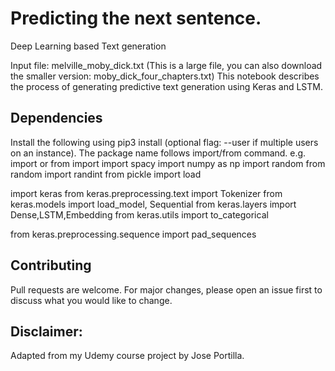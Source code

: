 # Predicting the next sentence. 
Deep Learning based Text generation

Input file: melville_moby_dick.txt (This is a large file, you can also download the smaller version: moby_dick_four_chapters.txt)
This notebook describes the process of generating predictive text generation using Keras and LSTM.

## Dependencies
Install the following using pip3 install <pkgName> (optional flag: --user if multiple users on an instance). The package name follows import/from command. e.g. import <pkgName> or from <pkgName> import <function>
import spacy
import numpy as np
import random
from random import randint
from pickle import load

import keras
from keras.preprocessing.text import Tokenizer
from keras.models import load_model, Sequential
from keras.layers import Dense,LSTM,Embedding
from keras.utils import to_categorical

from keras.preprocessing.sequence import pad_sequences
  
## Contributing
Pull requests are welcome. For major changes, please open an issue first to discuss what you would like to change.

## Disclaimer: 
Adapted from my Udemy course project by Jose Portilla.
